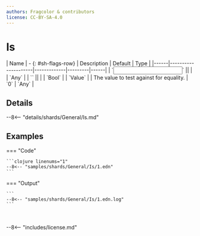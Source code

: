 ```yaml
---
authors: Fragcolor & contributors
license: CC-BY-SA-4.0
---
```



# Is

<div class="sh-parameters" markdown="1">
| Name | - {: #sh-flags-row} | Description | Default | Type |
|------|---------------------|-------------|---------|------|
| `<input>` || | | `Any` |
| `<output>` || | | `Bool` |
| `Value` |  | The value to test against for equality. | `0` | `Any` |

</div>



## Details

--8<-- "details/shards/General/Is.md"


## Examples

=== "Code"

    ```clojure linenums="1"
    --8<-- "samples/shards/General/Is/1.edn"
    ```

=== "Output"

    ```
    --8<-- "samples/shards/General/Is/1.edn.log"
    ```
&nbsp;

--8<-- "includes/license.md"
